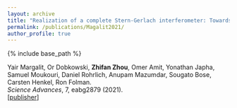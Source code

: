```yaml
---
layout: archive
title: "Realization of a complete Stern-Gerlach interferometer: Towards a test of quantum gravity"
permalink: /publications/Magalit2021/
author_profile: true
---
```


{% include base_path %}

Yair Margalit, Or Dobkowski, **Zhifan Zhou**, Omer Amit, Yonathan Japha, Samuel Moukouri, Daniel Rohrlich, Anupam Mazumdar, Sougato Bose, Carsten Henkel, Ron Folman.                               
<i>Science Advances</i>, 7, eabg2879 (2021).     
[[publisher](https://www.science.org/doi/10.1126/sciadv.abg2879)]

